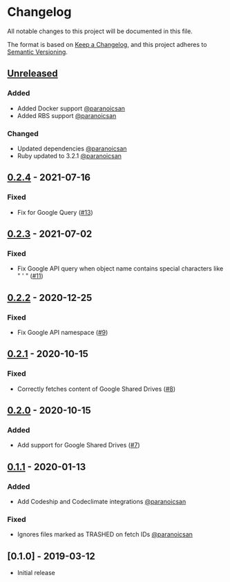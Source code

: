 # Changelog
All notable changes to this project will be documented in this file.

The format is based on [Keep a Changelog](https://keepachangelog.com/en/1.0.0/),
and this project adheres to [Semantic Versioning](https://semver.org/spec/v2.0.0.html).

## [Unreleased](https://github.com/learningtapestry/lt-google-api/compare/v0.2.4...HEAD)

### Added

- Added Docker support [@paranoicsan](https://github.com/paranoicsan)
- Added RBS support [@paranoicsan](https://github.com/paranoicsan)

### Changed

- Updated dependencies [@paranoicsan](https://github.com/paranoicsan)
- Ruby updated to 3.2.1 [@paranoicsan](https://github.com/paranoicsan)

## [0.2.4](https://github.com/learningtapestry/lt-lcms/compare/v0.2.3...v0.2.4) - 2021-07-16

### Fixed

- Fix for Google Query ([#13](https://github.com/learningtapestry/lt-google-api/pull/13))

## [0.2.3](https://github.com/learningtapestry/lt-lcms/compare/v0.2.2...v0.2.3) - 2021-07-02

### Fixed

- Fix Google API query when object name contains special characters like " ' " ([#11](https://github.com/learningtapestry/lt-google-api/pull/11))

## [0.2.2](https://github.com/learningtapestry/lt-lcms/compare/v0.2.1...v0.2.2) - 2020-12-25

### Fixed

- Fix Google API namespace ([#9](https://github.com/learningtapestry/lt-google-api/pull/9))

## [0.2.1](https://github.com/learningtapestry/lt-lcms/compare/v0.2.0...v0.2.1) - 2020-10-15

### Fixed

- Correctly fetches content of Google Shared Drives ([#8](https://github.com/learningtapestry/lt-google-api/pull/8))

## [0.2.0](https://github.com/learningtapestry/lt-lcms/compare/v0.1.1...v0.2.0) - 2020-10-15

### Added

- Add support for Google Shared Drives ([#7](https://github.com/learningtapestry/lt-google-api/pull/7))

## [0.1.1](https://github.com/learningtapestry/lt-lcms/compare/v0.1.0...v0.1.1) - 2020-01-13

### Added

- Add Codeship and Codeclimate integrations [@paranoicsan](https://github.com/paranoicsan)

### Fixed

- Ignores files marked as TRASHED on fetch IDs [@paranoicsan](https://github.com/paranoicsan)

## [0.1.0] - 2019-03-12

- Initial release
